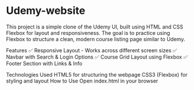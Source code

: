 # Udemy-website
This project is a simple clone of the Udemy UI, built using HTML and CSS Flexbox for layout and responsiveness. The goal is to practice using Flexbox to structure a clean, modern course listing page similar to Udemy.

Features
✅ Responsive Layout - Works across different screen sizes
✅ Navbar with Search & Login Options
✅ Course Grid Layout using Flexbox
✅ Footer Section with Links & Info

Technologies Used
HTML5 for structuring the webpage
CSS3 (Flexbox) for styling and layout
How to Use
Open index.html in your browser
